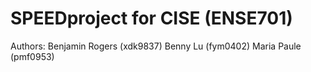 # SPEED project for CISE (ENSE701)

Authors:
Benjamin Rogers (xdk9837)
Benny Lu (fym0402)
Maria Paule (pmf0953)
